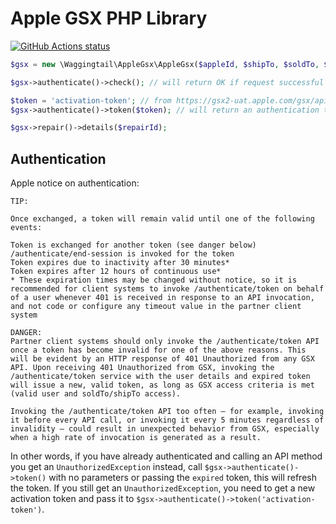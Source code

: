 Apple GSX PHP Library
=====================

<p align="left">
    <a href="https://github.com/waggingtail-dev/package-apple-gsx"><img alt="GitHub Actions status" src="https://github.com/waggingtail-dev/package-apple-gsx/workflows/apple-gsx-unit-tests/badge.svg"></a>
</p>

```php
$gsx = new \Waggingtail\AppleGsx\AppleGsx($appleId, $shipTo, $soldTo, $caBundlePath, $passPhrase, $operatorUserId, $isUat);

$gsx->authenticate()->check(); // will return OK if request successful

$token = 'activation-token'; // from https://gsx2-uat.apple.com/gsx/api/login or https://gsx2.apple.com/gsx/api/login when in prod.
$gsx->authenticate()->token($token); // will return an authentication token

$gsx->repair()->details($repairId);
```

## Authentication

Apple notice on authentication:

```
TIP:

Once exchanged, a token will remain valid until one of the following events:

Token is exchanged for another token (see danger below)
/authenticate/end-session is invoked for the token
Token expires due to inactivity after 30 minutes*
Token expires after 12 hours of continuous use*
* These expiration times may be changed without notice, so it is recommended for client systems to invoke /authenticate/token on behalf of a user whenever 401 is received in response to an API invocation, and not code or configure any timeout value in the partner client system
```

```
DANGER:
Partner client systems should only invoke the /authenticate/token API once a token has become invalid for one of the above reasons. This will be evident by an HTTP response of 401 Unauthorized from any GSX API. Upon receiving 401 Unauthorized from GSX, invoking the /authenticate/token service with the user details and expired token will issue a new, valid token, as long as GSX access criteria is met (valid user and soldTo/shipTo access).

Invoking the /authenticate/token API too often – for example, invoking it before every API call, or invoking it every 5 minutes regardless of invalidity – could result in unexpected behavior from GSX, especially when a high rate of invocation is generated as a result.
```

In other words, if you have already authenticated and calling an API method you get an `UnauthorizedException` instead,
call `$gsx->authenticate()->token()` with no parameters or passing the `expired` token,
this will refresh the token. If you still get an `UnauthorizedException`, you need to get a new activation token and
pass it to `$gsx->authenticate()->token('activation-token')`.
